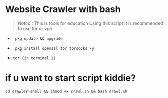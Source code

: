 # Website Crawler with bash

> *Noted* : This is tools for education
Using this script It is recommended to use tor or vpn

- ` pkg update && upgrade`

- ` pkg install openssl tor torsocks -y`

- `tor (in terminal 1) `

# if u want to start script kiddie?
`cd crawler-shell && chmod +x crawl.sh && bash crawl.sh`
